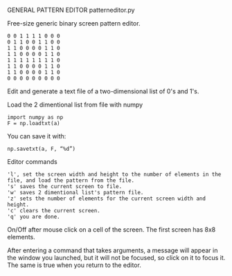 GENERAL PATTERN EDITOR patterneditor.py

Free-size generic binary screen pattern editor.

```
0 0 1 1 1 1 0 0 0
0 1 1 0 0 1 1 0 0
1 1 0 0 0 0 1 1 0
1 1 0 0 0 0 1 1 0
1 1 1 1 1 1 1 1 0
1 1 0 0 0 0 1 1 0
1 1 0 0 0 0 1 1 0
0 0 0 0 0 0 0 0 0
```

Edit and generate a text file of a two-dimensional list of 0's and 1's.

Load the 2 dimentional list from file with numpy

```
import numpy as np
F = np.loadtxt(a)
```

You can save it with:

```
np.savetxt(a, F, “%d”)
```

Editor commands

```
'l', set the screen width and height to the number of elements in the file, and load the pattern from the file.
's' saves the current screen to file.
'w' saves 2 dimentional list's pattern file.
'z' sets the number of elements for the current screen width and height.
'c' clears the current screen.
'q' you are done.
```

On/Off after mouse click on a cell of the screen. The first screen has 8x8 elements.

After entering a command that takes arguments, a message will appear in the window you launched, but it will not be focused, so click on it to focus it. The same is true when you return to the editor.
